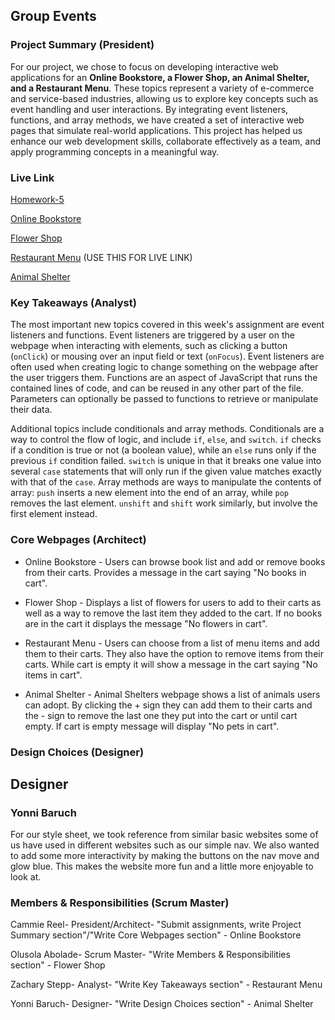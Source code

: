 ## Group Events

### Project Summary (President)

For our project, we chose to focus on developing interactive web applications for an **Online Bookstore, a Flower Shop, an Animal Shelter, and a Restaurant Menu**. These topics represent a variety of e-commerce and service-based industries, allowing us to explore key concepts such as event handling and user interactions. By integrating event listeners, functions, and array methods, we have created a set of interactive web pages that simulate real-world applications. This project has helped us enhance our web development skills, collaborate effectively as a team, and apply programming concepts in a meaningful way.

### Live Link

[Homework-5](https://github.com/Creel90/DeLorean/tree/main/homework-5)

[Online Bookstore](https://github.com/Creel90/DeLorean/blob/main/homework-5/onlinebookstore.html)

[Flower Shop](https://github.com/Creel90/DeLorean/blob/main/homework-5/Flowershop.html)

[Restaurant Menu](https://creel90.github.io/DeLorean/homework-5/Restaurantmenu.html) (USE THIS FOR LIVE LINK)

[Animal Shelter](https://github.com/Creel90/DeLorean/blob/main/homework-5/animalShelter.html)

### Key Takeaways (Analyst)

The most important new topics covered in this week's assignment are event listeners and functions. Event listeners are triggered by a user on the webpage when interacting with elements, such as clicking a button (`onClick`) or mousing over an input field or text (`onFocus`). Event listeners are often used when creating logic to change something on the webpage after the user triggers them. Functions are an aspect of JavaScript that runs the contained lines of code, and can be reused in any other part of the file. Parameters can optionally be passed to functions to retrieve or manipulate their data.

Additional topics include conditionals and array methods. Conditionals are a way to control the flow of logic, and include `if`, `else`, and `switch`. `if` checks if a condition is true or not (a boolean value), while an `else` runs only if the previous `if` condition failed. `switch` is unique in that it breaks one value into several `case` statements that will only run if the given value matches exactly with that of the `case`. Array methods are ways to manipulate the contents of array: `push` inserts a new element into the end of an array, while `pop` removes the last element. `unshift` and `shift` work similarly, but involve the first element instead.

### Core Webpages (Architect)

- Online Bookstore - Users can browse book list and add or remove books from their carts. Provides a message in the cart saying "No books in cart".

- Flower Shop - Displays a list of flowers for users to add to their carts as well as a way to remove the last item they added to the cart. If no books are in the cart it displays the message "No flowers in cart".

- Restaurant Menu - Users can choose from a list of menu items and add them to their carts. They also have the option to remove items from their carts. While cart is empty it will show a message in the cart saying "No items in cart".

- Animal Shelter - Animal Shelters webpage shows a list of animals users can adopt. By clicking the + sign they can add them to their carts and the - sign to remove the last one they put into the cart or until cart empty. If cart is empty message will display "No pets in cart".

### Design Choices (Designer)

## Designer

### Yonni Baruch

For our style sheet, we took reference from similar basic websites some of us have used in different websites such as our simple nav. We also wanted to add some more interactivity by making the buttons on the nav move and glow blue. This makes the website more fun and a little more enjoyable to look at.

### Members & Responsibilities (Scrum Master)

Cammie Reel- President/Architect- "Submit assignments, write Project Summary section"/"Write Core Webpages section" - Online Bookstore

Olusola Abolade- Scrum Master- "Write Members & Responsibilities section" - Flower Shop

Zachary Stepp- Analyst- "Write Key Takeaways section" - Restaurant Menu

Yonni Baruch- Designer- "Write Design Choices section" - Animal Shelter
